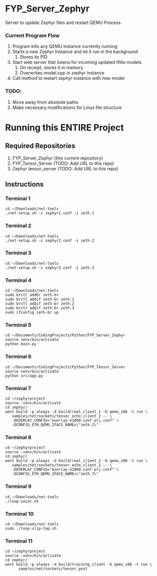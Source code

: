 # FYP_Server_Zephyr
Server to update Zephyr files and restart QEMU Process

### Current Program Flow
1. Program kills any QEMU Instance currently running
2. Starts a new Zephyr Instance and let it run in the background
   1. Stores its PID
3. Start web server that listens for incoming updated tflite models
   1. On receipt, stores it in memory
   2. Overwrites model.cpp in zephyr instance 
4. Call method to restart zephyr instance with new model

### TODO:
1. Move away from absolute paths
2. Make necessary modifications for Linux file structure 

# Running this ENTIRE Project
## Required Repositories
1. FYP_Server_Zephyr (this current repository)
2. FYP_Tensor_Server (TODO: Add URL to this repo)
3. Zephyr tensor_server (TODO: Add URL to this repo)

## Instructions
### Terminal 1
```
cd ~/Downloads/net-tools
./net-setup.sh -c zephyr1.conf -i zeth.1
```

### Terminal 2
```
cd ~/Downloads/net-tools
./net-setup.sh -c zephyr2.conf -i zeth.2
```

### Terminal 3
```
cd ~/Downloads/net-tools
./net-setup.sh -c zephyr3.conf -i zeth.3
```

### Terminal 4
```
cd ~/Downloads/net-tools
sudo brctl addbr zeth-br
sudo brctl addif zeth-br zeth.1
sudo brctl addif zeth-br zeth.2
sudo brctl addif zeth-br zeth.3
sudo ifconfig zeth-br up
```

### Terminal 5
```
cd ~/Documents/CodingProjects/Python/FYP_Server_Zephyr
source venv/bin/activate
python main.py
```
### Terminal 6
```
cd ~/Documents/CodingProjects/Python/FYP_Tensor_Server
source venv/bin/activate
python src/app.py
```
### Terminal 7
```
cd ~/zephyrproject
source .venv/bin/activate
cd zephyr/
west build -p always -d build/real_client_1 -b qemu_x86 -t run \
   samples/net/sockets/tensor_echo_client_2 -- \
   -DOVERLAY_CONFIG="overlay-e1000.conf prj.conf" \
   -DCONFIG_ETH_QEMU_IFACE_NAME=\"zeth.2\"

```
### Terminal 8
```
cd ~/zephyrproject
source .venv/bin/activate
cd zephyr/
west build -p always -d build/real_client_2 -b qemu_x86 -t run \
   samples/net/sockets/tensor_echo_client_2 -- \
   -DOVERLAY_CONFIG="overlay-e1000.conf prj.conf" \
   -DCONFIG_ETH_QEMU_IFACE_NAME=\"zeth.3\"
```

### Terminal 9
```
cd ~/Downloads/net-tools
./loop-socat.sh
```
### Terminal 10
```
cd ~/Downloads/net-tools
sudo ./loop-slip-tap.sh
```
### Terminal 11
```
cd ~/zephyrproject
source .venv/bin/activate
cd zephyr/
west build -p always -d build/training_client -b qemu_x86 -t run \
      samples/net/sockets/tensor_post
```